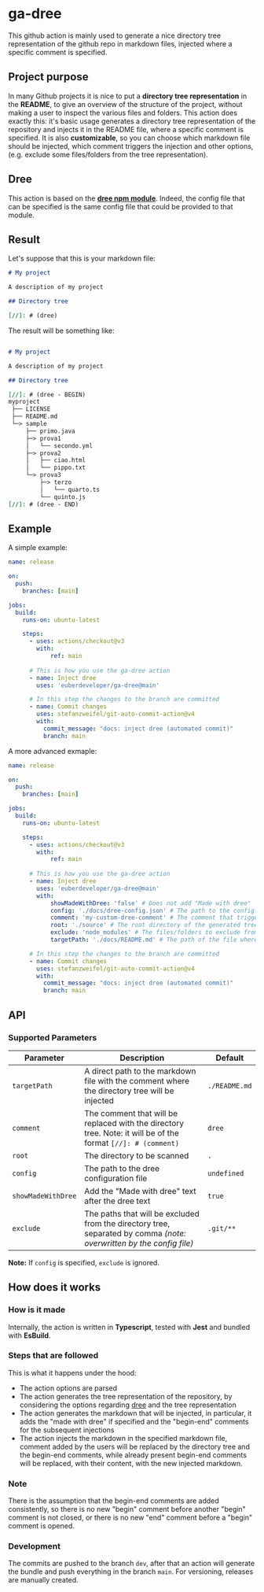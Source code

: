 # ga-dree
This github action is mainly used to generate a nice directory tree representation of the github repo in markdown files, injected where a specific comment is specified.

## Project purpose

In many Github projects it is nice to put a **directory tree representation** in the **README**, to give an overview of the structure of the project, without making a user to inspect the various files and folders. This action does exactly this: it's basic usage generates a directory tree representation of the repository and injects it in the README file, where a specific comment is specified. It is also **customizable**, so you can choose which markdown file should be injected, which comment triggers the injection and other options, (e.g. exclude some files/folders from the tree representation).

## Dree

This action is based on the **[dree npm module](https://dree.euber.dev)**. Indeed, the config file that can be specified is the same config file that could be provided to that module.

## Result

Let's suppose that this is your markdown file:

```md
# My project

A description of my project

## Directory tree

[//]: # (dree)

```

The result will be something like:

```md

# My project

A description of my project

## Directory tree

[//]: # (dree - BEGIN)
myproject
 ├── LICENSE
 ├── README.md
 └─> sample
     ├── primo.java
     ├─> prova1
     │   └── secondo.yml
     ├─> prova2
     │   ├── ciao.html
     │   └── pippo.txt
     └─> prova3
         ├─> terzo
         │   └── quarto.ts
         └── quinto.js
[//]: # (dree - END)

```

## Example

A simple example:

```yml
name: release

on:
  push:
    branches: [main]

jobs:
  build:
    runs-on: ubuntu-latest

    steps:
      - uses: actions/checkout@v3
        with:
            ref: main
      
      # This is how you use the ga-dree action
      - name: Inject dree
        uses: 'euberdeveloper/ga-dree@main'

      # In this step the changes to the branch are committed
      - name: Commit changes
        uses: stefanzweifel/git-auto-commit-action@v4
        with:
          commit_message: "docs: inject dree (automated commit)"
          branch: main

```

A more advanced exmaple:

```yml
name: release

on:
  push:
    branches: [main]

jobs:
  build:
    runs-on: ubuntu-latest

    steps:
      - uses: actions/checkout@v3
        with:
            ref: main
      
      # This is how you use the ga-dree action
      - name: Inject dree
        uses: 'euberdeveloper/ga-dree@main'
        with:
            showMadeWithDree: 'false' # Does not add "Made with dree"
            config: './docs/dree-config.json' # The path to the config file for the package dree
            comment: 'my-custom-dree-comment' # The comment that triggers the injection of the dree tree
            root: './source' # The root directory of the generated tree
            exclude: 'node_modules' # The files/folders to exclude from the tree
            targetPath: './docs/README.md' # The path of the file where the tree should be injected

      # In this step the changes to the branch are committed
      - name: Commit changes
        uses: stefanzweifel/git-auto-commit-action@v4
        with:
          commit_message: "docs: inject dree (automated commit)"
          branch: main

```

## API

### Supported Parameters

| Parameter          | Description                                                                                                          | Default       |
|--------------------|----------------------------------------------------------------------------------------------------------------------|---------------|
| `targetPath`       | A direct path to the markdown file with the comment where the directory tree will be injected                        | `./README.md` |
| `comment`          | The comment that will be replaced with the directory tree. Note: it will be of the format `[//]: # (comment)`        | `dree`        |
| `root`             | The directory to be scanned                                                                                          | `.`           |
| `config`           | The path to the dree configuration file                                                                              | `undefined`   |
| `showMadeWithDree` | Add the "Made with dree" text after the dree text                                                                    | `true`        |
| `exclude`          | The paths that will be excluded from the directory tree, separated by comma *(note: overwritten by the config file)* | `.git/**`       |

**Note:** If `config` is specified, `exclude` is ignored.

## How does it works

### How is it made

Internally, the action is written in **Typescript**, tested with **Jest** and bundled with **EsBuild**.

### Steps that are followed

This is what it happens under the hood:
* The action options are parsed
* The action generates the tree representation of the repository, by considering the options regarding [dree](https://dree.euber.dev) and the tree representation
* The action generates the markdown that will be injected, in particular, it adds the "made with dree" if specified and the "begin-end" comments for the subsequent injections
* The action injects the markdown in the specified markdown file, comment added by the users will be replaced by the directory tree and the begin-end comments, while already present begin-end comments will be replaced, with their content, with the new injected markdown.

### Note

There is the assumption that the begin-end comments are added consistently, so there is no new "begin" comment before another "begin" comment is not closed, or there is no new "end" comment before a "begin" comment is opened.

### Development

The commits are pushed to the branch `dev`, after that an action will generate the bundle and push everything in the branch `main`. For versioning, releases are manually created.
